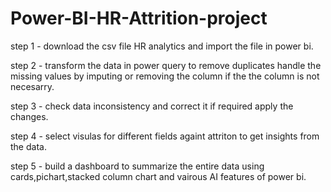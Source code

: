 # Power-BI-HR-Attrition-project

step 1 - download the csv file HR analytics and import the file in power bi.

step 2 - transform the data in power query to remove duplicates handle the missing values by imputing or removing the column if the the column is not necesarry.

step 3 - check data inconsistency and correct it if required apply the changes.

step 4 - select visulas for different fields againt attriton to get insights from the data.

step 5 - build a dashboard to summarize the entire data using cards,pichart,stacked column chart and vairous AI features of power bi.
